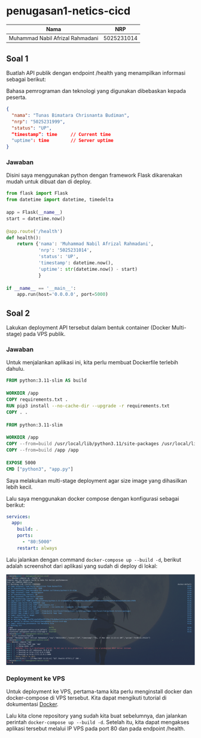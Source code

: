 # penugasan1-netics-cicd

|               Nama               |    NRP     |
| :------------------------------: | :--------: |
| Muhammad Nabil Afrizal Rahmadani | 5025231014 |

## Soal 1
Buatlah API publik dengan endpoint /health yang menampilkan informasi sebagai berikut:

Bahasa pemrograman dan teknologi yang digunakan dibebaskan kepada peserta.

```json
{
  "nama": "Tunas Bimatara Chrisnanta Budiman",
  "nrp": "5025231999",
  "status": "UP",
  “timestamp”: time	    // Current time
  "uptime": time		// Server uptime
}
```

### Jawaban
Disini saya menggunakan python dengan framework Flask dikarenakan mudah untuk dibuat dan di deploy.

```py
from flask import Flask
from datetime import datetime, timedelta

app = Flask(__name__)
start = datetime.now()

@app.route('/health')
def health():
    return {'nama': 'Muhammad Nabil Afrizal Rahmadani',
            'nrp': '5025231014',
            'status': 'UP',
            'timestamp': datetime.now(),
            'uptime': str(datetime.now() - start)
            }

if __name__ == '__main__':
    app.run(host='0.0.0.0', port=5000)
```

## Soal 2
Lakukan deployment API tersebut dalam bentuk container (Docker Multi-stage) pada VPS publik.

### Jawaban
Untuk menjalankan aplikasi ini, kita perlu membuat Dockerfile terlebih dahulu.

```Dockerfile
FROM python:3.11-slim AS build

WORKDIR /app
COPY requirements.txt .
RUN pip3 install --no-cache-dir --upgrade -r requirements.txt
COPY . .

FROM python:3.11-slim

WORKDIR /app
COPY --from=build /usr/local/lib/python3.11/site-packages /usr/local/lib/python3.11/site-packages
COPY --from=build /app /app

EXPOSE 5000
CMD ["python3", "app.py"]
```

Saya melakukan multi-stage deployment agar size image yang dihasilkan lebih kecil.

Lalu saya menggunakan docker compose dengan konfigurasi sebagai berikut:

```yml
services:
  app:
    build: .
    ports:
      - "80:5000"
    restart: always
```

Lalu jalankan dengan command `docker-compose up --build -d`, berikut adalah screenshot dari aplikasi yang sudah di deploy di lokal:

![local deploy](media/deploy_local.png)

### Deployment ke VPS

Untuk deployment ke VPS, pertama-tama kita perlu menginstall docker dan docker-compose di VPS tersebut. Kita dapat mengikuti tutorial di dokumentasi [Docker](https://docs.docker.com/engine/install/ubuntu/).

Lalu kita clone repository yang sudah kita buat sebelumnya, dan jalankan perintah `docker-compose up --build -d`. Setelah itu, kita dapat mengakses aplikasi tersebut melalui IP VPS pada port 80 dan pada endpoint /health.